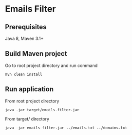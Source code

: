 Emails Filter
================

## Prerequisites

Java 8, Maven 3.1+

## Build Maven project

Go to root project directory and run command

    mvn clean install

## Run application

From root project directory

    java -jar target/emails-filter.jar 

From target/ directory

    java -jar emails-filter.jar ../emails.txt ../domains.txt
